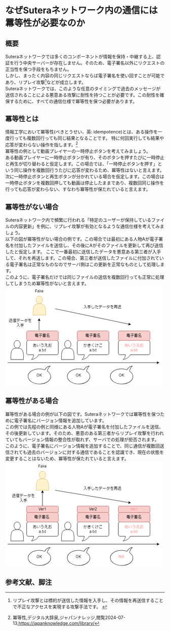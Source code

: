 # なぜSuteraネットワーク内の通信には羃等性が必要なのか
## 概要 
Suteraネットワークでは多くのコンポーネントが情報を保持・中継する上、認証を行う中央サーバーが存在しません。そのため、電子署名以外にリクエストの正当性を保つ手段をもちません。  
しかし、まったく内容の同じリクエストならば電子署名を使い回すことが可能であり、リプレイ攻撃[^1]などが成立します。  
Suteraネットワークでは、このような任意のタイミングで過去のメッセージが送信されることによる悪意ある攻撃に耐性を持つことが必要です。この耐性を確保するために、すべての通信仕様で冪等性を保つ必要があります。
 
## 冪等性とは
情報工学において冪等性(べきとうせい、英: idempotence)とは、ある操作を一度行っても複数回行っても同じ結果となることです。
特に何回実行しても結果や応答が変わらない操作を指します。[^3]  
冪等性の例として動画プレイヤーの一時停止ボタンを考えてみましょう。  
ある動画プレイヤーに一時停止ボタンが有り、そのボタンを押すたびに一時停止と再生が切り替わると仮定します。この場合では、「一時停止ボタンを押す」という同じ操作を複数回行うたびに応答が変わるため、冪等性はないと言えます。  
次に一時停止ボタンと再生ボタンが分かれている場合を仮定します。この場合は一時停止ボタンを複数回押しても動画は停止したままであり、複数回同じ操作を行っても応答が変わらない、すなわち冪等性が保たれていると言えます。
## 冪等性がない場合
Suteraネットワーク内で頻繁に行われる「特定のユーザーが保持しているファイルの内容更新」を例に、リプレイ攻撃が有効となるような通信仕様を考えてみましょう。  
以下の図が冪等性がない場合の例です。この場合では最初にある人物Aが電子署名を付加したファイルを送信し、その後にAがそのファイルを更新して再び送信したと仮定します。
ここで一番最初に送信したデータを悪意ある第三者が入手して、それを再送します。この場合、第三者が送信したファイルに付加されている電子署名は正常なものなのでサーバ側はこの更新を正常なものとして処理します。  
このように、電子署名だけでは同じファイルの送信を複数回行っても正常に処理してしまうため冪等性がないと言えます。  
![figure of discription unidempotence](image/unidempotence.drawio.png)

## 冪等性がある場合
冪等性がある場合の例が以下の図です。Suteraネットワークでは冪等性を保つために電子署名にバージョン情報を追加しています。  
この例では先程の例と同様にある人物Aが電子署名を付加したファイルを送信、その後更新しています。そのため、悪意のある第三者からリプレイ攻撃を行われていてもバージョン情報の整合性が取れず、サーバでの処理が拒否されます。  
このように、電子署名にバージョン情報を追加することで、同じ通信が複数回送信されても過去のバージョンに対する通信であることを認識でき、現在の状態を変更することはないため、冪等性が保たれていると言えます。
![figure of discription idepotence](image/idempotence.drawio.png)

## 参考文献、脚注
[^1]: リプレイ攻撃とは標的が送信した情報を入手し、その情報を再送信することで不正なアクセスを実現する攻撃手法です。 [^2]   
[^2]:リプレイ攻撃、SOMPO CYBER SECURITY　サイバーセキュリティ用語集,閲覧2024-07-15,  https://www.sompocybersecurity.com/column/glossary/replay-attack   
[^3]:冪等性,デジタル大辞泉,ジャパンナレッジ,閲覧2024-07-13,https://japanknowledge.com/library/ 
